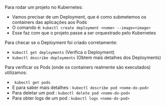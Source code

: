 Para rodar um projeto no Kubernetes: 

- Vamos precisar de um Deployment, que é como submetemos os containers das aplicações aos Pods
- O comando é: ```kubectl create deployment <nome> --image=<image>```
- Esse faz com que o projeto passe a ser orquestrado pelo Kubernetes

Para checar se o Deployment foi criado corretamente:
- ```kubectl get deployments``` (Verifica o Deployment)
- ```kubectl describe deployments``` (Obtem mais detalhes dos Deployments)

Para verificar os Pods (onde os containers realmente são executados) utilizamos: 
- ``` kubectl get pods```
- E para saber mais detalhes : ```kubectl describe pod <nome-do-pod>```
- Para deletar um pod : ```kubectl delete pod <nome-do-pod>```
- Para obter logs de um pod : ```kubectl logs <nome-do-pod>```
